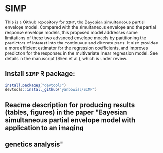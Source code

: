 # SIMP
This is a Github repository for `SIMP`, the Bayesian simultaneous partial envelope model. Compared with the simultaneous envelope and the partial response envelope models, this proposed model addresses some limitations of these two advanced envelope models by partitioning the predictors of interest into the continuous and discrete parts. It also provides a more efficient estimator for the regression coefficients, and improves prediction for the responses in the multivariate linear regression model. See details in the manuscript (Shen et al.), which is under review.

## Install `SIMP` R package: 

```R
install.packages("devtools")
devtools::install_github("yanbowisc/SIMP")
```

## Readme description for producing results (tables, figures) in the paper "Bayesian simultaneous partial envelope model with application to an imaging
## genetics analysis"
